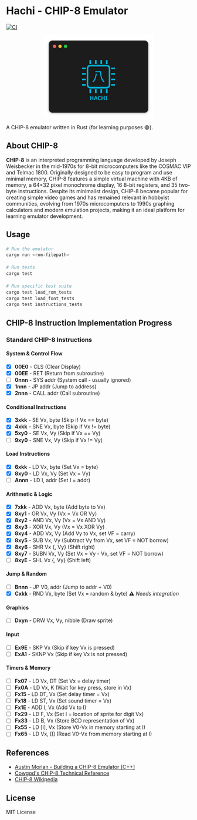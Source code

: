 # Hachi - CHIP-8 Emulator

[![CI](https://github.com/limeiralucas/hachi/workflows/CI/badge.svg)](https://github.com/limeiralucas/hachi/actions)

<div align="center">
  <img src="images/logo.svg" alt="Hachi CHIP-8 Emulator Logo" width="300"/>
</div>

A CHIP-8 emulator written in Rust (for learning purposes 😁).

## About CHIP-8

**CHIP-8** is an interpreted programming language developed by Joseph Weisbecker in the mid-1970s for 8-bit microcomputers like the COSMAC VIP and Telmac 1800. Originally designed to be easy to program and use minimal memory, CHIP-8 features a simple virtual machine with 4KB of memory, a 64×32 pixel monochrome display, 16 8-bit registers, and 35 two-byte instructions. Despite its minimalist design, CHIP-8 became popular for creating simple video games and has remained relevant in hobbyist communities, evolving from 1970s microcomputers to 1990s graphing calculators and modern emulation projects, making it an ideal platform for learning emulator development.

## Usage

```bash
# Run the emulator
cargo run <rom-filepath>

# Run tests
cargo test

# Run specific test suite
cargo test load_rom_tests
cargo test load_font_tests
cargo test instructions_tests
```

## CHIP-8 Instruction Implementation Progress

### Standard CHIP-8 Instructions

#### System & Control Flow
- [x] **00E0** - CLS (Clear Display)
- [x] **00EE** - RET (Return from subroutine)
- [ ] **0nnn** - SYS addr (System call - usually ignored)
- [x] **1nnn** - JP addr (Jump to address)
- [x] **2nnn** - CALL addr (Call subroutine)

#### Conditional Instructions
- [x] **3xkk** - SE Vx, byte (Skip if Vx == byte)
- [x] **4xkk** - SNE Vx, byte (Skip if Vx != byte)
- [x] **5xy0** - SE Vx, Vy (Skip if Vx == Vy)
- [ ] **9xy0** - SNE Vx, Vy (Skip if Vx != Vy)

#### Load Instructions
- [x] **6xkk** - LD Vx, byte (Set Vx = byte)
- [x] **8xy0** - LD Vx, Vy (Set Vx = Vy)
- [ ] **Annn** - LD I, addr (Set I = addr)

#### Arithmetic & Logic
- [x] **7xkk** - ADD Vx, byte (Add byte to Vx)
- [x] **8xy1** - OR Vx, Vy (Vx = Vx OR Vy)
- [x] **8xy2** - AND Vx, Vy (Vx = Vx AND Vy)
- [x] **8xy3** - XOR Vx, Vy (Vx = Vx XOR Vy)
- [x] **8xy4** - ADD Vx, Vy (Add Vy to Vx, set VF = carry)
- [x] **8xy5** - SUB Vx, Vy (Subtract Vy from Vx, set VF = NOT borrow)
- [x] **8xy6** - SHR Vx {, Vy} (Shift right)
- [x] **8xy7** - SUBN Vx, Vy (Set Vx = Vy - Vx, set VF = NOT borrow)
- [ ] **8xyE** - SHL Vx {, Vy} (Shift left)

#### Jump & Random
- [ ] **Bnnn** - JP V0, addr (Jump to addr + V0)
- [x] **Cxkk** - RND Vx, byte (Set Vx = random & byte) ⚠️ *Needs integration*

#### Graphics
- [ ] **Dxyn** - DRW Vx, Vy, nibble (Draw sprite)

#### Input
- [ ] **Ex9E** - SKP Vx (Skip if key Vx is pressed)
- [ ] **ExA1** - SKNP Vx (Skip if key Vx is not pressed)

#### Timers & Memory
- [ ] **Fx07** - LD Vx, DT (Set Vx = delay timer)
- [ ] **Fx0A** - LD Vx, K (Wait for key press, store in Vx)
- [ ] **Fx15** - LD DT, Vx (Set delay timer = Vx)
- [ ] **Fx18** - LD ST, Vx (Set sound timer = Vx)
- [ ] **Fx1E** - ADD I, Vx (Add Vx to I)
- [ ] **Fx29** - LD F, Vx (Set I = location of sprite for digit Vx)
- [ ] **Fx33** - LD B, Vx (Store BCD representation of Vx)
- [ ] **Fx55** - LD [I], Vx (Store V0-Vx in memory starting at I)
- [ ] **Fx65** - LD Vx, [I] (Read V0-Vx from memory starting at I)

## References

- [Austin Morlan - Building a CHIP-8 Emulator [C++]](https://austinmorlan.com/posts/chip8_emulator)
- [Cowgod's CHIP-8 Technical Reference](http://devernay.free.fr/hacks/chip8/C8TECH10.HTM)
- [CHIP-8 Wikipedia](https://en.wikipedia.org/wiki/CHIP-8)

## License

MIT License 